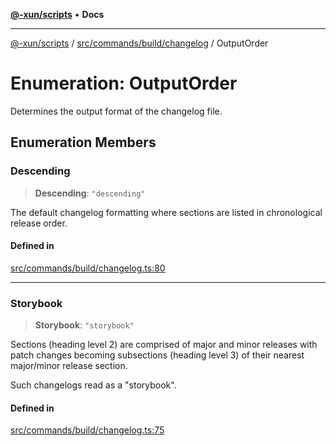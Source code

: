 [**@-xun/scripts**](../../../../../README.md) • **Docs**

***

[@-xun/scripts](../../../../../README.md) / [src/commands/build/changelog](../README.md) / OutputOrder

# Enumeration: OutputOrder

Determines the output format of the changelog file.

## Enumeration Members

### Descending

> **Descending**: `"descending"`

The default changelog formatting where sections are listed in chronological
release order.

#### Defined in

[src/commands/build/changelog.ts:80](https://github.com/Xunnamius/xscripts/blob/b9218ee5f94be5da6a48d961950ed32307ad7f96/src/commands/build/changelog.ts#L80)

***

### Storybook

> **Storybook**: `"storybook"`

Sections (heading level 2) are comprised of major and minor releases with
patch changes becoming subsections (heading level 3) of their nearest
major/minor release section.

Such changelogs read as a "storybook".

#### Defined in

[src/commands/build/changelog.ts:75](https://github.com/Xunnamius/xscripts/blob/b9218ee5f94be5da6a48d961950ed32307ad7f96/src/commands/build/changelog.ts#L75)
